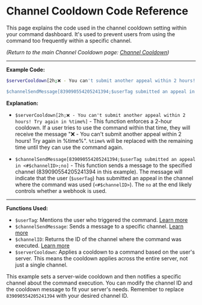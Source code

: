# Channel Cooldown Code Reference

This page explains the code used in the channel cooldown setting within your command dashboard. It's used to prevent users from using the command too frequently within a specific channel.

*(Return to the main Channel Cooldown page: [Channel Cooldown](../Useful/channelCooldown.md))*

---

**Example Code:**

```bash
$serverCooldown[2h;❌ - You can't submit another appeal within 2 hours! Try again in %time%]

$channelSendMessage[839090554205241394;$userTag submitted an appeal in <#$channelID>;no]
```

**Explanation:**

*   `$serverCooldown[2h;❌ - You can't submit another appeal within 2 hours! Try again in %time%]` - This function enforces a 2-hour cooldown.  If a user tries to use the command within that time, they will receive the message "❌ - You can't submit another appeal within 2 hours! Try again in %time%".  `%time%` will be replaced with the remaining time until they can use the command again.

*   `$channelSendMessage[839090554205241394;$userTag submitted an appeal in <#$channelID>;no]` - This function sends a message to the specified channel (839090554205241394 in this example). The message will indicate that the user (`$userTag`) has submitted an appeal in the channel where the command was used (`<#$channelID>`).  The `no` at the end likely controls whether a webhook is used.

---

**Functions Used:**

*   `$userTag`:  Mentions the user who triggered the command. [Learn more](../Member/userTag.md)
*   `$channelSendMessage`: Sends a message to a specific channel. [Learn more](../Message/channelSendMessage.md)
*   `$channelID`: Returns the ID of the channel where the command was executed. [Learn more](../Channel/channelID.md)
*   `$serverCooldown`: Applies a cooldown to a command based on the user's server. This means the cooldown applies across the entire server, not just a single channel.

This example sets a server-wide cooldown and then notifies a specific channel about the command execution. You can modify the channel ID and the cooldown message to fit your server's needs. Remember to replace `839090554205241394` with your desired channel ID.